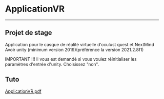 # ApplicationVR
-----------------
Projet de stage
--------------------
Application pour le casque de réalité virtuelle d'oculust quest et NextMind
Avoir unity (minimum version 2019)(préférence la version 2021.2.8f1)

IMPORTANT !!!
Il vous est demandé si vous voulez réinitialiser les paramètres d'entrée d'unity. Choisissez "non".

Tuto
------------


[ApplicationVR.pdf](https://github.com/christopher313/ApplicationVR/files/7934696/ApplicationVR.pdf)
